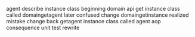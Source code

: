 agent describe instance class beginning domain api get instance class called domaingetagent later confused change domaingetinstance realized mistake change back getagent instance class called agent aop consequence unit test rewrite